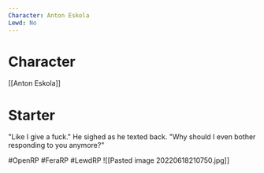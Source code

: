 ```yaml
---
Character: Anton Eskola
Lewd: No
---
```

# Character
[[Anton Eskola]]

# Starter
"Like I give a fuck." He sighed as he texted back. "Why should I even bother responding to you anymore?"

#OpenRP #FeraRP #LewdRP 
![[Pasted image 20220618210750.jpg]]
